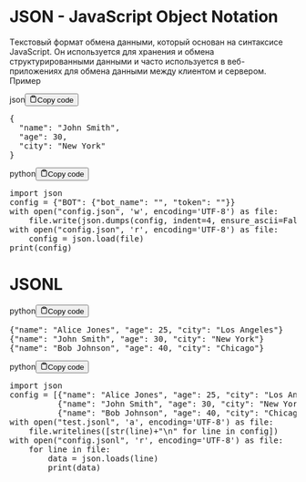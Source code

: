 <h1>JSON - JavaScript Object Notation</h1>
<p>Tекстовый формат обмена данными, который основан на синтаксисе JavaScript.
Он используется для хранения и обмена структурированными данными и часто используется
в веб-приложениях для обмена данными между клиентом и сервером.
Пример</p>
<div class="code-element"><div class="lang-line"><text>json</text><button class="copy-button" id="code780b" onclick="copyCode(code780, code780b)"><svg stroke="currentColor" fill="none" stroke-width="2" viewBox="0 0 24 24" stroke-linecap="round" stroke-linejoin="round" class="h-4 w-4" height="1em" width="1em" xmlns="http://www.w3.org/2000/svg"><path d="M16 4h2a2 2 0 0 1 2 2v14a2 2 0 0 1-2 2H6a2 2 0 0 1-2-2V6a2 2 0 0 1 2-2h2"></path><rect x="8" y="2" width="8" height="4" rx="1" ry="1"></rect></svg><text>Copy code</text></button></div><div class="code" id="code780"><div class="highlight"><pre><span></span><span class="p">{</span>
<span class="w">  </span><span class="nt">&quot;name&quot;</span><span class="p">:</span><span class="w"> </span><span class="s2">&quot;John Smith&quot;</span><span class="p">,</span>
<span class="w">  </span><span class="nt">&quot;age&quot;</span><span class="p">:</span><span class="w"> </span><span class="mi">30</span><span class="p">,</span>
<span class="w">  </span><span class="nt">&quot;city&quot;</span><span class="p">:</span><span class="w"> </span><span class="s2">&quot;New York&quot;</span>
<span class="p">}</span>
</pre></div></div></div>

<div class="code-element"><div class="lang-line"><text>python</text><button class="copy-button" id="code781b" onclick="copyCode(code781, code781b)"><svg stroke="currentColor" fill="none" stroke-width="2" viewBox="0 0 24 24" stroke-linecap="round" stroke-linejoin="round" class="h-4 w-4" height="1em" width="1em" xmlns="http://www.w3.org/2000/svg"><path d="M16 4h2a2 2 0 0 1 2 2v14a2 2 0 0 1-2 2H6a2 2 0 0 1-2-2V6a2 2 0 0 1 2-2h2"></path><rect x="8" y="2" width="8" height="4" rx="1" ry="1"></rect></svg><text>Copy code</text></button></div><div class="code" id="code781"><div class="highlight"><pre><span></span><span class="kn">import</span> <span class="nn">json</span>
<span class="n">config</span> <span class="o">=</span> <span class="p">{</span><span class="s2">&quot;BOT&quot;</span><span class="p">:</span> <span class="p">{</span><span class="s2">&quot;bot_name&quot;</span><span class="p">:</span> <span class="s2">&quot;&quot;</span><span class="p">,</span> <span class="s2">&quot;token&quot;</span><span class="p">:</span> <span class="s2">&quot;&quot;</span><span class="p">}}</span>
<span class="k">with</span> <span class="nb">open</span><span class="p">(</span><span class="s2">&quot;config.json&quot;</span><span class="p">,</span> <span class="s1">&#39;w&#39;</span><span class="p">,</span> <span class="n">encoding</span><span class="o">=</span><span class="s1">&#39;UTF-8&#39;</span><span class="p">)</span> <span class="k">as</span> <span class="n">file</span><span class="p">:</span>
    <span class="n">file</span><span class="o">.</span><span class="n">write</span><span class="p">(</span><span class="n">json</span><span class="o">.</span><span class="n">dumps</span><span class="p">(</span><span class="n">config</span><span class="p">,</span> <span class="n">indent</span><span class="o">=</span><span class="mi">4</span><span class="p">,</span> <span class="n">ensure_ascii</span><span class="o">=</span><span class="kc">False</span><span class="p">))</span>
<span class="k">with</span> <span class="nb">open</span><span class="p">(</span><span class="s2">&quot;config.json&quot;</span><span class="p">,</span> <span class="s1">&#39;r&#39;</span><span class="p">,</span> <span class="n">encoding</span><span class="o">=</span><span class="s1">&#39;UTF-8&#39;</span><span class="p">)</span> <span class="k">as</span> <span class="n">file</span><span class="p">:</span>
    <span class="n">config</span> <span class="o">=</span> <span class="n">json</span><span class="o">.</span><span class="n">load</span><span class="p">(</span><span class="n">file</span><span class="p">)</span>
<span class="nb">print</span><span class="p">(</span><span class="n">config</span><span class="p">)</span>
</pre></div></div></div>

<h1>JSONL</h1>
<div class="code-element"><div class="lang-line"><text>python</text><button class="copy-button" id="code782b" onclick="copyCode(code782, code782b)"><svg stroke="currentColor" fill="none" stroke-width="2" viewBox="0 0 24 24" stroke-linecap="round" stroke-linejoin="round" class="h-4 w-4" height="1em" width="1em" xmlns="http://www.w3.org/2000/svg"><path d="M16 4h2a2 2 0 0 1 2 2v14a2 2 0 0 1-2 2H6a2 2 0 0 1-2-2V6a2 2 0 0 1 2-2h2"></path><rect x="8" y="2" width="8" height="4" rx="1" ry="1"></rect></svg><text>Copy code</text></button></div><div class="code" id="code782"><div class="highlight"><pre><span></span><span class="p">{</span><span class="s2">&quot;name&quot;</span><span class="p">:</span> <span class="s2">&quot;Alice Jones&quot;</span><span class="p">,</span> <span class="s2">&quot;age&quot;</span><span class="p">:</span> <span class="mi">25</span><span class="p">,</span> <span class="s2">&quot;city&quot;</span><span class="p">:</span> <span class="s2">&quot;Los Angeles&quot;</span><span class="p">}</span>
<span class="p">{</span><span class="s2">&quot;name&quot;</span><span class="p">:</span> <span class="s2">&quot;John Smith&quot;</span><span class="p">,</span> <span class="s2">&quot;age&quot;</span><span class="p">:</span> <span class="mi">30</span><span class="p">,</span> <span class="s2">&quot;city&quot;</span><span class="p">:</span> <span class="s2">&quot;New York&quot;</span><span class="p">}</span>
<span class="p">{</span><span class="s2">&quot;name&quot;</span><span class="p">:</span> <span class="s2">&quot;Bob Johnson&quot;</span><span class="p">,</span> <span class="s2">&quot;age&quot;</span><span class="p">:</span> <span class="mi">40</span><span class="p">,</span> <span class="s2">&quot;city&quot;</span><span class="p">:</span> <span class="s2">&quot;Chicago&quot;</span><span class="p">}</span>
</pre></div></div></div>

<div class="code-element"><div class="lang-line"><text>python</text><button class="copy-button" id="code783b" onclick="copyCode(code783, code783b)"><svg stroke="currentColor" fill="none" stroke-width="2" viewBox="0 0 24 24" stroke-linecap="round" stroke-linejoin="round" class="h-4 w-4" height="1em" width="1em" xmlns="http://www.w3.org/2000/svg"><path d="M16 4h2a2 2 0 0 1 2 2v14a2 2 0 0 1-2 2H6a2 2 0 0 1-2-2V6a2 2 0 0 1 2-2h2"></path><rect x="8" y="2" width="8" height="4" rx="1" ry="1"></rect></svg><text>Copy code</text></button></div><div class="code" id="code783"><div class="highlight"><pre><span></span><span class="kn">import</span> <span class="nn">json</span>
<span class="n">config</span> <span class="o">=</span> <span class="p">[{</span><span class="s2">&quot;name&quot;</span><span class="p">:</span> <span class="s2">&quot;Alice Jones&quot;</span><span class="p">,</span> <span class="s2">&quot;age&quot;</span><span class="p">:</span> <span class="mi">25</span><span class="p">,</span> <span class="s2">&quot;city&quot;</span><span class="p">:</span> <span class="s2">&quot;Los Angeles&quot;</span><span class="p">},</span>
          <span class="p">{</span><span class="s2">&quot;name&quot;</span><span class="p">:</span> <span class="s2">&quot;John Smith&quot;</span><span class="p">,</span> <span class="s2">&quot;age&quot;</span><span class="p">:</span> <span class="mi">30</span><span class="p">,</span> <span class="s2">&quot;city&quot;</span><span class="p">:</span> <span class="s2">&quot;New York&quot;</span><span class="p">},</span>
          <span class="p">{</span><span class="s2">&quot;name&quot;</span><span class="p">:</span> <span class="s2">&quot;Bob Johnson&quot;</span><span class="p">,</span> <span class="s2">&quot;age&quot;</span><span class="p">:</span> <span class="mi">40</span><span class="p">,</span> <span class="s2">&quot;city&quot;</span><span class="p">:</span> <span class="s2">&quot;Chicago&quot;</span><span class="p">}]</span>
<span class="k">with</span> <span class="nb">open</span><span class="p">(</span><span class="s2">&quot;test.jsonl&quot;</span><span class="p">,</span> <span class="s1">&#39;a&#39;</span><span class="p">,</span> <span class="n">encoding</span><span class="o">=</span><span class="s1">&#39;UTF-8&#39;</span><span class="p">)</span> <span class="k">as</span> <span class="n">file</span><span class="p">:</span>
    <span class="n">file</span><span class="o">.</span><span class="n">writelines</span><span class="p">([</span><span class="nb">str</span><span class="p">(</span><span class="n">line</span><span class="p">)</span><span class="o">+</span><span class="s2">&quot;</span><span class="se">\n</span><span class="s2">&quot;</span> <span class="k">for</span> <span class="n">line</span> <span class="ow">in</span> <span class="n">config</span><span class="p">])</span>
<span class="k">with</span> <span class="nb">open</span><span class="p">(</span><span class="s2">&quot;config.jsonl&quot;</span><span class="p">,</span> <span class="s1">&#39;r&#39;</span><span class="p">,</span> <span class="n">encoding</span><span class="o">=</span><span class="s1">&#39;UTF-8&#39;</span><span class="p">)</span> <span class="k">as</span> <span class="n">file</span><span class="p">:</span>
    <span class="k">for</span> <span class="n">line</span> <span class="ow">in</span> <span class="n">file</span><span class="p">:</span>
        <span class="n">data</span> <span class="o">=</span> <span class="n">json</span><span class="o">.</span><span class="n">loads</span><span class="p">(</span><span class="n">line</span><span class="p">)</span>
        <span class="nb">print</span><span class="p">(</span><span class="n">data</span><span class="p">)</span>
</pre></div></div></div>